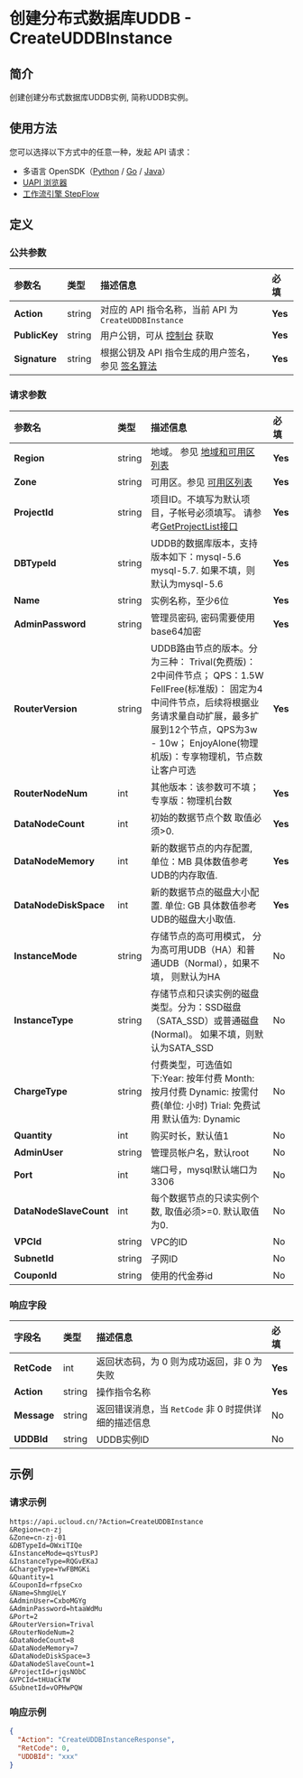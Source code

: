 # 创建分布式数据库UDDB - CreateUDDBInstance

## 简介

创建创建分布式数据库UDDB实例, 简称UDDB实例。





## 使用方法

您可以选择以下方式中的任意一种，发起 API 请求：
- 多语言 OpenSDK（[Python](https://github.com/ucloud/ucloud-sdk-python3) / [Go](https://github.com/ucloud/ucloud-sdk-go) / [Java](https://github.com/ucloud/ucloud-sdk-java)）
- [UAPI 浏览器](https://console.ucloud.cn/uapi/detail?id=CreateUDDBInstance)
- [工作流引擎 StepFlow](https://console.ucloud.cn/stepflow/manage/)

## 定义

### 公共参数

| 参数名 | 类型 | 描述信息 | 必填 |
|:---|:---|:---|:---|
| **Action**     | string  | 对应的 API 指令名称，当前 API 为 `CreateUDDBInstance`                        | **Yes** |
| **PublicKey**  | string  | 用户公钥，可从 [控制台](https://console.ucloud.cn/uapi/apikey) 获取                                             | **Yes** |
| **Signature**  | string  | 根据公钥及 API 指令生成的用户签名，参见 [签名算法](api/summary/signature.md)  | **Yes** |

### 请求参数

| 参数名 | 类型 | 描述信息 | 必填 |
|:---|:---|:---|:---|
| **Region** | string | 地域。 参见 [地域和可用区列表](api/summary/regionlist) |**Yes**|
| **Zone** | string | 可用区。参见 [可用区列表](api/summary/regionlist) |**Yes**|
| **ProjectId** | string | 项目ID。不填写为默认项目，子帐号必须填写。 请参考[GetProjectList接口](api/summary/get_project_list) |**Yes**|
| **DBTypeId** | string | UDDB的数据库版本，支持版本如下：mysql-5.6 mysql-5.7. 如果不填，则默认为mysql-5.6 |**Yes**|
| **Name** | string | 实例名称，至少6位 |**Yes**|
| **AdminPassword** | string | 管理员密码, 密码需要使用base64加密 |**Yes**|
| **RouterVersion** | string | UDDB路由节点的版本。分为三种： Trival(免费版)： 2中间件节点； QPS：1.5W FellFree(标准版)： 固定为4中间件节点，后续将根据业务请求量自动扩展，最多扩展到12个节点，QPS为3w - 10w； EnjoyAlone(物理机版)：专享物理机，节点数让客户可选 |**Yes**|
| **RouterNodeNum** | int | 其他版本：该参数可不填；专享版：物理机台数 |**Yes**|
| **DataNodeCount** | int | 初始的数据节点个数 取值必须>0. |**Yes**|
| **DataNodeMemory** | int | 新的数据节点的内存配置, 单位：MB 具体数值参考UDB的内存取值. |**Yes**|
| **DataNodeDiskSpace** | int | 新的数据节点的磁盘大小配置. 单位: GB 具体数值参考UDB的磁盘大小取值. |**Yes**|
| **InstanceMode** | string | 存储节点的高可用模式， 分为高可用UDB（HA）和普通UDB（Normal），如果不填， 则默认为HA |No|
| **InstanceType** | string | 存储节点和只读实例的磁盘类型。分为：SSD磁盘（SATA_SSD）或普通磁盘(Normal)。 如果不填，则默认为SATA_SSD |No|
| **ChargeType** | string | 付费类型，可选值如下:Year: 按年付费 Month: 按月付费 Dynamic: 按需付费(单位: 小时) Trial: 免费试用  默认值为: Dynamic |No|
| **Quantity** | int | 购买时长，默认值1 |No|
| **AdminUser** | string | 管理员帐户名，默认root |No|
| **Port** | int | 端口号，mysql默认端口为3306 |No|
| **DataNodeSlaveCount** | int | 每个数据节点的只读实例个数, 取值必须>=0. 默认取值为0. |No|
| **VPCId** | string | VPC的ID |No|
| **SubnetId** | string | 子网ID |No|
| **CouponId** | string | 使用的代金券id |No|

### 响应字段

| 字段名 | 类型 | 描述信息 | 必填 |
|:---|:---|:---|:---|
| **RetCode** | int | 返回状态码，为 0 则为成功返回，非 0 为失败 |**Yes**|
| **Action** | string | 操作指令名称 |**Yes**|
| **Message** | string | 返回错误消息，当 `RetCode` 非 0 时提供详细的描述信息 |No|
| **UDDBId** | string | UDDB实例ID |No|




## 示例

### 请求示例
    
```
https://api.ucloud.cn/?Action=CreateUDDBInstance
&Region=cn-zj
&Zone=cn-zj-01
&DBTypeId=OWxiTIQe
&InstanceMode=qsYtusPJ
&InstanceType=RQGvEKaJ
&ChargeType=YwFBMGKi
&Quantity=1
&CouponId=rfpseCxo
&Name=ShmgUeLY
&AdminUser=CxboMGYg
&AdminPassword=htaaWdMu
&Port=2
&RouterVersion=Trival
&RouterNodeNum=2
&DataNodeCount=8
&DataNodeMemory=7
&DataNodeDiskSpace=3
&DataNodeSlaveCount=1
&ProjectId=rjqsNObC
&VPCId=tHUaCkTW
&SubnetId=vOPHwPQW
```

### 响应示例
    
```json
{
  "Action": "CreateUDDBInstanceResponse",
  "RetCode": 0,
  "UDDBId": "xxx"
}
```





